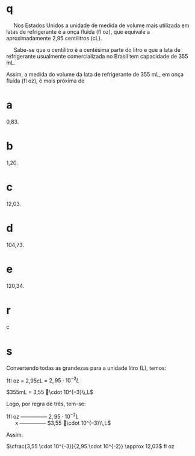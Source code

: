 # q
     Nos Estados Unidos a unidade de medida de volume mais utilizada em latas de refrigerante é a onça fluida (fl oz), que equivale a aproximadamente 2,95 centilitros (cL).

     Sabe-se que o centilitro é a centésima parte do litro e que a lata de refrigerante usualmente comercializada no Brasil tem capacidade de 355 mL.

Assim, a medida do volume da lata de refrigerante de 355 mL, em onça fluida (fl oz), é mais próxima de

# a
0,83.

# b
1,20.

# c
12,03.

# d
104,73.

# e
120,34.

# r
c

# s
Convertendo todas as grandezas para a unidade litro (L), temos:

1fl oz = 2,95cL = $2,95 \cdot 10^{-2} L$

$355mL = 3,55 \cdot 10^{–3}\\,L$

Logo, por regra de três, tem-se:

1fl oz –––––––––– $2,95 \cdot 10^{-2} L$\
      x –––––––––– $3,55 \cdot 10^{–3}\\,L$

Assim:

$\cfrac{3,55 \cdot 10^{-3}}{2,95 \cdot 10^{-2}} \approx 12,03$ fl oz
